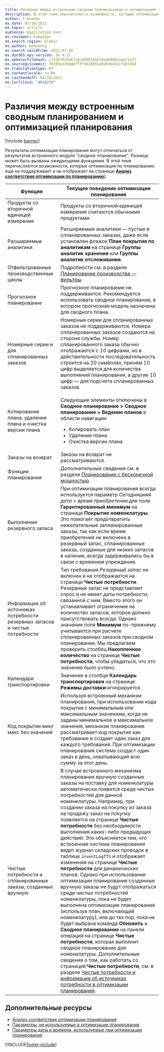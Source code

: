 ```yaml
---
title: Различия между встроенным сводным планированием и оптимизацией планирования
description: В этой теме перечисляются возможности, которые оптимизация по планированию еще не поддерживает и не отображает на странице анализа соответствия оптимизации по планированию.
author: t-benebo
ms.date: 07/30/2021
ms.topic: article
audience: Application User
ms.reviewer: kamaybac
ms.search.region: Global
ms.author: benebotg
ms.search.validFrom: 2021-07-30
ms.dyn365.ops.version: 10.0.21
ms.openlocfilehash: c73587015d6714c409819ab19ad68685aaa71cf7
ms.sourcegitcommit: 70289a33b0a6ff3f9418d91a928db452cfd815bd
ms.translationtype: HT
ms.contentlocale: ru-RU
ms.lasthandoff: 04/20/2022
ms.locfileid: "8618270"
---
```

# <a name="differences-between-built-in-master-planning-and-planning-optimization"></a>Различия между встроенным сводным планированием и оптимизацией планирования

[!include [banner](../../includes/banner.md)]

Результаты оптимизации планирования могут отличаться от результатов встроенного модуля "сводное планирование". Разница может быть вызваны ожидающими функциями. В этой теме перечисляются возможности, которые оптимизация по планированию еще не поддерживает и не отображает на странице **[Анализ соответствия оптимизации по планированию](planning-optimization-fit-analysis.md)**].

| Функция | Текущее поведение оптимизации планирования |
|---|---|
| Продукты со вторичной единицей измерения | Продукты со вторичной единицей измерения считаются обычными продуктами.|
| Расширяемые аналитики | Расширяемые аналитики — пустые в спланированных заказах, даже если установлен флажок **План покрытия по аналитикам** на странице **Группы аналитик хранения** или **Группы аналитик отслеживания**. |
| Отфильтрованные производственные циклы | Подробности см. в разделе [Планирование производства — фильтры](production-planning.md#filters). |
| Прогнозное планирование | Прогнозное планирование не поддерживается. Рекомендуется использовать сводное планирование, в котором прогнозная модель назначена для сводного плана. |
| Номерные серии и для спланированных заказов | Номерные серии для спланированных заказов не поддерживаются. Номера спланированных заказов создаются на стороне службы. Номер спланированного заказа обычно отображается с 10 цифрами, но в действительности последовательность строится на 20 символах, причем 10 цифр выделяется для количества выполнений планирования, а другие 10 цифр — для подсчета спланированных заказов. |
| Копирование плана, удаление плана и очистка версии плана | <p>Следующие элементы отключены в **Сводное планирование \> Сводное планирование \> Ведение планов** в области навигации:</p><ul><li>Копировать план</li><li>Удаление плана</li><li>Очистка версии плана</li></ul> |
| Заказы на возврат | Заказы на возврат не рассматриваются. |
| Функции планирования | Дополнительные сведения см. в разделе [Планирование с бесконечной мощностью](infinite-capacity-planning.md#limitations). |
| Выполнение резервного запаса | При оптимизации планирования всегда используется параметр *Сегодняшняя дата + время приобретения* для поля **Гарантированный минимум** на странице **Покрытие номенклатуры**. Это помогает предотвратить нежелательные запланированные заказы, так как если время приобретения не включено в резервный запас, спланированные заказы, созданные для низких запасов в наличии, всегда задерживались бы в связи с временем упреждения. |
| Информация об источниках потребности резервных запасов и чистые потребности | Тип требования *Резервный запас* не включен и не отображается на странице **Чистые потребности**. Резервный запас не представляет спрос и не имеет даты потребности, связанной с ним. Вместо этого он устанавливает ограничение на количество запасов, которое должно присутствовать всегда. Однако значение поля **Минимум** по-прежнему учитывается при расчете спланированных заказов при сводном планировании. Мы предлагаем проверить столбец **Накопленное количество** на странице **Чистые потребности**, чтобы убедиться, что это значение было учтено. |
| Календари транспортировки | Значение в столбце **Календарь транспортировки** на странице **Режимы доставки** игнорируется. |
| Код покрытия мин/макс без значений| Используя встроенный механизм планирования, при использовании кода покрытия с минимальным или максимальным значением, когда не заданы минимальное и максимальное значения, механизм планирования рассматривает код покрытия как требование и создает один заказ для каждого требования. При оптимизации планирования система создаст один заказ в день, охватывающий всю сумму за этот день.  |
| Чистые потребности и спланированные заказы, созданные вручную | В случае встроенного механизма планирования вручную созданные заказы на поставку для номенклатуры автоматически появятся среди чистых потребностей для данной номенклатуры. Например, при создании заказа на покупку из заказа на продажу заказ на покупку появляется на странице **Чистые потребности** без необходимости выполнения каких-либо предыдущих действий. Это объясняется тем, что встроенная система планирования ведет журнал складских проводок в таблице `inventLogTTS` и отображает изменения на странице **Чистые потребности** для динамических планов. Однако при использовании оптимизации планирования созданные вручную заказы не будут отображаться среди чистых потребностей номенклатуры, пока не будет выполнена оптимизация планирования (используя план, включающий номенклатуру), или до тех пор, пока не будет выбрана команда **Обновить \> Сводное планирование** на панели операций на странице **Чистые потребности**, которая выполнит сводное планирование для номенклатуры. Дополнительные сведения о том, как работать со страницей **Чистые потребности**, см. в разделе [Чистые потребности и информация об источниках потребности в оптимизации планирования](net-requirements.md). |

## <a name="additional-resources"></a>Дополнительные ресурсы

- [Анализ соответствия оптимизации планирования](planning-optimization-fit-analysis.md)
- [Параметры, не используемые в оптимизации планирования](not-used-parameters.md)
- [Параметры даты и времени, используемые при оптимизации планирования](date-time-used.md)

[!INCLUDE[footer-include](../../../includes/footer-banner.md)]
